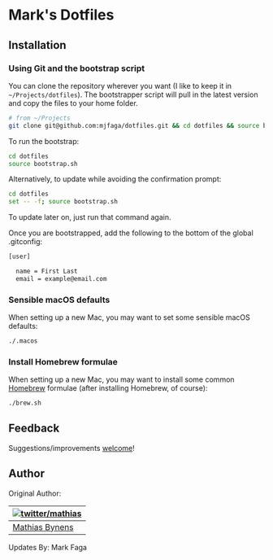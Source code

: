 # Mark's Dotfiles

## Installation

### Using Git and the bootstrap script

You can clone the repository wherever you want (I like to keep it in `~/Projects/dotfiles`). The bootstrapper script will pull in the latest version and copy the files to your home folder.

```bash
# from ~/Projects
git clone git@github.com:mjfaga/dotfiles.git && cd dotfiles && source bootstrap.sh
```

To run the bootstrap:
```bash
cd dotfiles
source bootstrap.sh
```

Alternatively, to update while avoiding the confirmation prompt:
```bash
cd dotfiles
set -- -f; source bootstrap.sh
```

To update later on, just run that command again.

Once you are bootstrapped, add the following to the bottom of the global .gitconfig:
```bash
[user]

  name = First Last
  email = example@email.com
```

### Sensible macOS defaults

When setting up a new Mac, you may want to set some sensible macOS defaults:

```bash
./.macos
```

### Install Homebrew formulae

When setting up a new Mac, you may want to install some common [Homebrew](http://brew.sh/) formulae (after installing Homebrew, of course):
```bash
./brew.sh
```

## Feedback

Suggestions/improvements [welcome](https://github.com/mjfaga/dotfiles/issues)!

## Author

Original Author:

| [![twitter/mathias](http://gravatar.com/avatar/24e08a9ea84deb17ae121074d0f17125?s=70)](http://twitter.com/mathias "Follow @mathias on Twitter") |
|---|
| [Mathias Bynens](https://mathiasbynens.be/) |

Updates By:
Mark Faga
